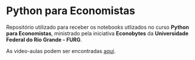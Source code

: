 # Python para Economistas
Repositório utilizado para receber os notebooks utlizados no curso **Python para Economistas**, ministrado pela iniciativa **Econobytes** da **Universidade Federal do Rio Grande - FURG**.

As video-aulas podem ser encontradas [aqui](https://www.youtube.com/playlist?list=PLxPflwAAyQAmDerlOnPWtZga-t8SD-bM0).
